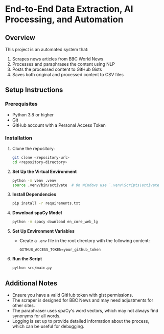 # End-to-End Data Extraction, AI Processing, and Automation

## Overview
This project is an automated system that:
1. Scrapes news articles from BBC World News
2. Processes and paraphrases the content using NLP
3. Posts the processed content to GitHub Gists
4. Saves both original and processed content to CSV files

## Setup Instructions

### Prerequisites
- Python 3.8 or higher
- Git
- GitHub account with a Personal Access Token

### Installation

1. Clone the repository:
   ```bash
   git clone <repository-url>
   cd <repository-directory>
   ```

2. **Set Up the Virtual Environment**
   ```bash
   python -m venv .venv
   source .venv/bin/activate  # On Windows use `.venv\Scripts\activate`
   ```

3. **Install Dependencies**
   ```bash
   pip install -r requirements.txt
   ```

4. **Download spaCy Model**
   ```bash
   python -m spacy download en_core_web_lg
   ```

5. **Set Up Environment Variables**
   - Create a `.env` file in the root directory with the following content:
     ```
     GITHUB_ACCESS_TOKEN=your_github_token
     ```

6. **Run the Script**
   ```bash
   python src/main.py
   ```

## Additional Notes
- Ensure you have a valid GitHub token with gist permissions.
- The scraper is designed for BBC News and may need adjustments for other sites.
- The paraphraser uses spaCy's word vectors, which may not always find synonyms for all words.
- Logging is set up to provide detailed information about the process, which can be useful for debugging. 
